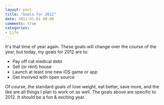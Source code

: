 ```yaml
---
layout: post
title: "Goals for 2012"
date: 2012-01-01 00:00
comments: true
categories: 
- Life
---
```

It's that time of year again.  These goals will change over the course of the year, but today, my goals for 2012 are to:

- Pay off cat medical debt
- Sell (or rent) house
- Launch at least one new iOS game or app
- Get involved with open source

Of course, the standard goals of lose weight, eat better, save more, and the like are all things I plan to work on as well.  The goals above are specific to 2012.  It should be a fun & exciting year.